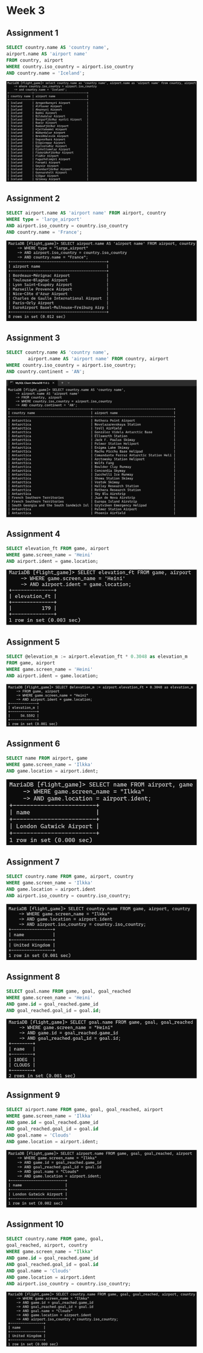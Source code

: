 # Week 3

## Assignment 1
```sql
SELECT country.name AS 'country name',
airport.name AS 'airport name'
FROM country, airport
WHERE country.iso_country = airport.iso_country
AND country.name = 'Iceland';
```


![W3E3_1.png](W3E3_1.png)

## Assignment 2
```sql
SELECT airport.name AS 'airport name' FROM airport, country
WHERE type = 'large_airport'
AND airport.iso_country = country.iso_country
AND country.name = 'France';
```

![W3E3_2.png](W3E3_2.png)

## Assignment 3

```sql
SELECT country.name AS 'country name', 
        airport.name AS 'airport name' FROM country, airport
WHERE country.iso_country = airport.iso_country;
AND country.continent = 'AN';
```

![W3E3_3.png](W3E3_3.png)

## Assignment 4
```sql
SELECT elevation_ft FROM game, airport
WHERE game.screen_name = 'Heini'
AND airport.ident = game.location;
```

![W3E3_4.png](W3E3_4.png)

## Assignment 5
```sql
SELECT @elevation_m := airport.elevation_ft * 0.3048 as elevation_m
FROM game, airport
WHERE game.screen_name = 'Heini'
AND airport.ident = game.location;
```

![W3E3_5.png](W3E3_5.png)

## Assignment 6
```sql
SELECT name FROM airport, game
WHERE game.screen_name = 'Ilkka'
AND game.location = airport.ident;
```

![W3E3_6.png](W3E3_6.png)

## Assignment 7
```sql
SELECT country.name FROM game, airport, country
WHERE game.screen_name = 'Ilkka'
AND game.location = airport.ident
AND airport.iso_country = country.iso_country;
```

![W3E3_7.png](W3E3_7.png)

## Assignment 8
```sql
SELECT goal.name FROM game, goal, goal_reached
WHERE game.screen_name = 'Heini'
AND game.id = goal_reached.game_id
AND goal_reached.goal_id = goal.id;
```

![W3E3_8.png](W3E3_8.png)

## Assignment 9
```sql
SELECT airport.name FROM game, goal, goal_reached, airport
WHERE game.screen_name = 'Ilkka'
AND game.id = goal_reached.game_id
AND goal_reached.goal_id = goal.id
AND goal.name = 'Clouds'
AND game.location = airport.ident;
```

![W3E3_9.png](W3E3_9.png)

## Assignment 10
```sql
SELECT country.name FROM game, goal,
goal_reached, airport, country
WHERE game.screen_name = "Ilkka"
AND game.id = goal_reached.game_id
AND goal_reached.goal_id = goal.id
AND goal.name = 'Clouds'
AND game.location = airport.ident
AND airport.iso_country = country.iso_country; 
```

![W3E3_10.png](W3E3_10.png)